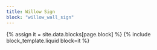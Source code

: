 ```yaml
---
title: Willow Sign
block: "willow_wall_sign"
---
```


{% assign it = site.data.blocks[page.block] %}
{% include block_template.liquid block=it %}

